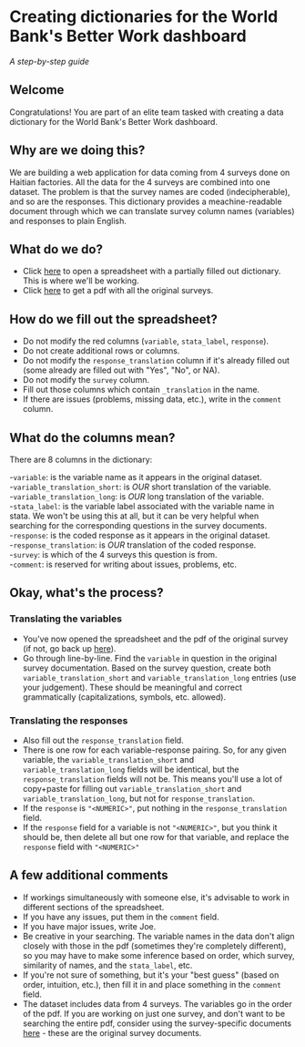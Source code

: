 # Creating dictionaries for the World Bank's Better Work dashboard

_A step-by-step guide_

## Welcome

Congratulations! You are part of an elite team tasked with creating a data dictionary for the World Bank's Better Work dashboard. 

## Why are we doing this?

We are building a web application for data coming from 4 surveys done on Haitian factories. All the data for the 4 surveys are combined into one dataset. The problem is that the survey names are coded (indecipherable), and so are the responses. This dictionary provides a meachine-readable document through which we can translate survey column names (variables) and responses to plain English.

## What do we do?

- Click [here](https://docs.google.com/spreadsheets/d/e/2PACX-1vSl0V5hugIXVVS7ACXHvXu1hHlgkFbPbkkmGNKWsRZku-EKlCwfA64Y_qscLVq_j2UGtj99bc4ASE4Q/pubhtml) to open a spreadsheet with a partially filled out dictionary. This is where we'll be working.
- Click [here](https://github.com/databrew/betterwork/blob/master/Documentation/Jordan%20Surveys/pdf/all_jordan_dictionaries.pdf) to get a pdf with all the original surveys.

## How do we fill out the spreadsheet?

- Do not modify the red columns (`variable`, `stata_label`, `response`).
- Do not create additional rows or columns.
- Do not modify the `response_translation` column if it's already filled out (some already are filled out with "Yes", "No", or NA).
- Do not modify the `survey` column.
- Fill out those columns which contain `_translation` in the name.
- If there are issues (problems, missing data, etc.), write in the `comment` column.

## What do the columns mean?

There are 8 columns in the dictionary:

-`variable`: is the variable name as it appears in the original dataset.  
-`variable_translation_short`: is *OUR* short translation of the variable.  
-`variable_translation_long`: is *OUR* long translation of the variable.	  
-`stata_label`: is the variable label associated with the variable name in stata. We won't be using this at all, but it can be very helpful when searching for the corresponding questions in the survey documents.  
-`response`: is the coded response as it appears in the original dataset.  
-`response_translation`: is *OUR* translation of the coded response.  
-`survey`: is which of the 4 surveys this question is from.  
-`comment`: is reserved for writing about issues, problems, etc.  

## Okay, what's the process?

### Translating the variables 

- You've now opened the spreadsheet and the pdf of the original survey (if not, go back up [here](https://github.com/databrew/betterwork/blob/master/dictionaries/creating_dictionaries_jordan.md#what-do-we-do)). 
- Go through line-by-line. Find the `variable` in question in the original survey documentation. Based on the survey question, create both `variable_translation_short` and `variable_translation_long` entries (use your judgement). These should be meaningful and correct grammatically (capitalizations, symbols, etc. allowed).

### Translating the responses

- Also fill out the `response_translation` field. 
- There is one row for each variable-response pairing. So, for any given variable, the `variable_translation_short` and `variable_translation_long` fields will be identical, but the `response_translation` fields will not be. This means you'll use a lot of copy+paste for filling out `variable_translation_short` and `variable_translation_long`, but not for `response_translation`.
- If the `response` is `"<NUMERIC>"`, put nothing in the `response_translation` field.
- If the `response` field for a variable is not `"<NUMERIC>"`, but you think it should be, then delete all but one row for that variable, and replace the `response` field with `"<NUMERIC>"`

## A few additional comments

- If workings simultaneously with someone else, it's advisable to work in different sections of the spreadsheet.
- If you have any issues, put them in the `comment` field.
- If you have major issues, write Joe.
- Be creative in your searching. The variable names in the data don't align closely with those in the pdf (sometimes they're completely different), so you may have to make some inference based on order, which survey, similarity of names, and the `stata_label`, etc.
- If you're not sure of something, but it's your "best guess" (based on order, intuition, etc.), then fill it in and place something in the `comment` field.
- The dataset includes data from 4 surveys. The variables go in the order of the pdf. If you are working on just one survey, and don't want to be searching the entire pdf, consider using the survey-specific documents [here](https://github.com/databrew/betterwork/tree/master/documentation/Jordan%20Surveys) - these are the original survey documents.
